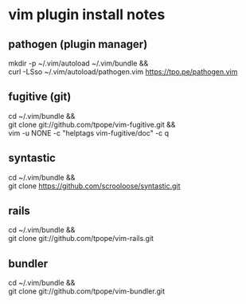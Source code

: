 # vim plugin install notes

## pathogen (plugin manager)
mkdir -p ~/.vim/autoload ~/.vim/bundle && \
curl -LSso ~/.vim/autoload/pathogen.vim https://tpo.pe/pathogen.vim

## fugitive (git)
cd ~/.vim/bundle && \
git clone git://github.com/tpope/vim-fugitive.git && \
vim -u NONE -c "helptags vim-fugitive/doc" -c q

## syntastic
cd ~/.vim/bundle && \
git clone https://github.com/scrooloose/syntastic.git

## rails
cd ~/.vim/bundle && \
git clone git://github.com/tpope/vim-rails.git

## bundler
cd ~/.vim/bundle && \
git clone git://github.com/tpope/vim-bundler.git

